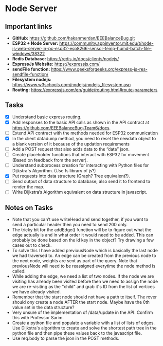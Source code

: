# Node Server

## Important links

- **GitHub:** https://github.com/hakanmerdan/EEEBalanceBug.git
- **ESP32 + Node Server:** https://community.appinventor.mit.edu/t/node-js-web-server-in-pc-esp32-esp8266-sensor-temp-humd-batch-file-windows/38322
- **Redis Database:** https://redis.io/docs/clients/nodejs/
- **ExpressJs Website:** https://expressjs.com/
- **sendFile function:** https://www.geeksforgeeks.org/express-js-res-sendfile-function/
- **Filesystem nodejs:** https://www.w3schools.com/nodejs/nodejs_filesystem.asp
- **Routing:** https://expressjs.com/en/guide/routing.html#route-parameters

## Tasks

- [x]  Understand basic express routing.
- [x]  Add responses to the basic API calls as shown in the API contract at https://github.com/EEEBalanceBug-Team6/docs.
- [ ]  Extend API contract with the methods needed for ESP32 communication
- [x]  In the client datadump method, you need to reset the newdata object to a blank version of it because of the updation requirements
- [ ]  Add a POST request that also adds data to the “data” json.
- [ ]  Create placeholder functions that interact with ESP32 for movement (Based on feedback from the server).
- [ ]  Understand subprocess creation for interacting with Python files for Dijkstra's Algorithm. (Use fs library of js?)
- [x]  Put requests into data structure (Graph? Tree equivalent?).
- [ ]  Send output of data structure to database, also send it to frontend to render the map.
- [ ]  Write Dijkstra’s Algorithm equivalent on data structure in javascript.

## Notes on Tasks

- Note that you can’t use writeHead and send together, if you want to send a particular header then you need to send 200 only.
- The tricky bit for the addEdge() function will be to figure out what the edge actually is and in what order it would need to be added. This can probably be done based on the id key in the object? Try drawing a few cases out to check.
- To solve this I have added previousNode which is basically the last node we had traversed to. An edge can be created from the previous node to the next node, weights are sent as part of the query. Note that previousNode will need to be reassigned everytime the node method is called.
- While adding the edge, we need a list of two nodes. If the node we are visiting has already been visited before then we need to assign the node we are re-visiting as the "child" and grab it's ID from the list of vertices we have already visited.
- Remember that the start node should not have a path to itself. The rover should ony create a node AFTER the start node. Maybe have the 0th value set in the data structure?
- Very unsure of the implementation of /data/update in the API. Confirm this with Professor Sarim.
- Create a python file and populate a variable with a list of lists of edges. Use Dijkstra's algorithm to create and solve the shortest path tree in the python file and then pipe these values back to the javascript file.
- Use req.body to parse the json in the POST methods.
